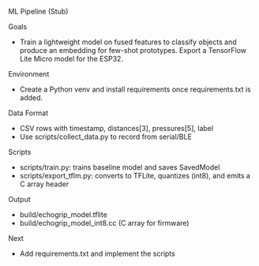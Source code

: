 ML Pipeline (Stub)

Goals

- Train a lightweight model on fused features to classify objects and produce an embedding for few-shot prototypes. Export a TensorFlow Lite Micro model for the ESP32.

Environment

- Create a Python venv and install requirements once requirements.txt is added.

Data Format

- CSV rows with timestamp, distances[3], pressures[5], label
- Use scripts/collect_data.py to record from serial/BLE

Scripts

- scripts/train.py: trains baseline model and saves SavedModel
- scripts/export_tflm.py: converts to TFLite, quantizes (int8), and emits a C array header

Output

- build/echogrip_model.tflite
- build/echogrip_model_int8.cc (C array for firmware)

Next

- Add requirements.txt and implement the scripts


